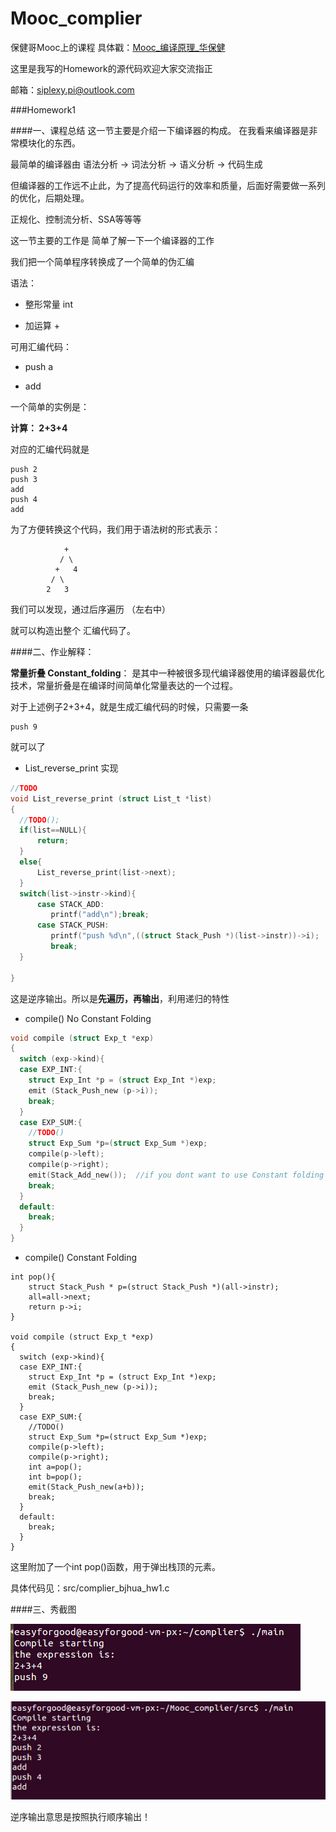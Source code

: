 # Mooc_complier




保健哥Mooc上的课程 具体戳：[Mooc_编译原理_华保健](http://mooc.study.163.com/learn/USTC-1000002001#/learn/announce)

这里是我写的Homework的源代码欢迎大家交流指正

邮箱：siplexy.pi@outlook.com

###Homework1

####一、课程总结
这一节主要是介绍一下编译器的构成。
在我看来编译器是非常模块化的东西。

最简单的编译器由  语法分析 -> 词法分析 -> 语义分析 -> 代码生成

但编译器的工作远不止此，为了提高代码运行的效率和质量，后面好需要做一系列的优化，后期处理。

正规化、控制流分析、SSA等等等


这一节主要的工作是 简单了解一下一个编译器的工作

我们把一个简单程序转换成了一个简单的伪汇编

语法：

- 整形常量  int 

- 加运算   +

可用汇编代码：

- push a

- add

一个简单的实例是：

  **计算：  2+3+4**

对应的汇编代码就是

    push 2
    push 3
    add
    push 4
    add

为了方便转换这个代码，我们用于语法树的形式表示：

                +
               / \
              +   4
             / \
            2   3

我们可以发现，通过后序遍历 （左右中）

就可以构造出整个 汇编代码了。





####二、作业解释：

**常量折叠 Constant_folding**：
是其中一种被很多现代编译器使用的编译器最优化技术，常量折叠是在编译时间简单化常量表达的一个过程。

对于上述例子2+3+4，就是生成汇编代码的时候，只需要一条 

    push 9
    

就可以了

- List_reverse_print 实现

``` c
//TODO
void List_reverse_print (struct List_t *list)
{
  //TODO();
  if(list==NULL){
      return;
  }
  else{
      List_reverse_print(list->next);
  }
  switch(list->instr->kind){
      case STACK_ADD:
         printf("add\n");break;
      case STACK_PUSH:
         printf("push %d\n",((struct Stack_Push *)(list->instr))->i);
         break;
  }
  
}
```

这是逆序输出。所以是**先遍历，再输出**，利用递归的特性

- compile() No Constant Folding

``` c
void compile (struct Exp_t *exp)
{
  switch (exp->kind){
  case EXP_INT:{
    struct Exp_Int *p = (struct Exp_Int *)exp;
    emit (Stack_Push_new (p->i));
    break;
  }
  case EXP_SUM:{
    //TODO()
    struct Exp_Sum *p=(struct Exp_Sum *)exp;
    compile(p->left);
    compile(p->right);
    emit(Stack_Add_new());  //if you dont want to use Constant folding
    break;
  }
  default:
    break;
  }
}
```

- compile() Constant Folding

``` 
int pop(){
    struct Stack_Push * p=(struct Stack_Push *)(all->instr);
    all=all->next;
    return p->i;
}

void compile (struct Exp_t *exp)
{
  switch (exp->kind){
  case EXP_INT:{
    struct Exp_Int *p = (struct Exp_Int *)exp;
    emit (Stack_Push_new (p->i));
    break;
  }
  case EXP_SUM:{
    //TODO()
    struct Exp_Sum *p=(struct Exp_Sum *)exp;
    compile(p->left);
    compile(p->right);
    int a=pop();
    int b=pop();
    emit(Stack_Push_new(a+b));
    break;
  }
  default:
    break;
  }
}
```
这里附加了一个int pop()函数，用于弹出栈顶的元素。



具体代码见：src/complier_bjhua_hw1.c 

####三、秀截图

![pic](https://raw.githubusercontent.com/easyforgood/Mooc_complier/master/pic/lab1/1.jpg)

![pic](https://raw.githubusercontent.com/easyforgood/Mooc_complier/master/pic/lab1/3.jpg)

逆序输出意思是按照执行顺序输出！

